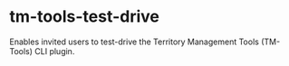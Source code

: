 # tm-tools-test-drive
Enables invited users to test-drive the Territory Management Tools (TM-Tools) CLI plugin.

